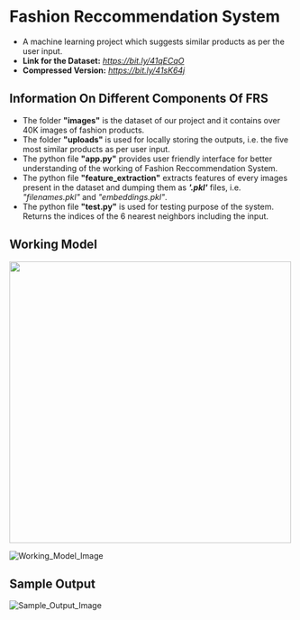 # Fashion Reccommendation System
- A machine learning project which suggests similar products as per the user input.
- **Link for the Dataset:** *https://bit.ly/41qECqO*
- **Compressed Version:** *https://bit.ly/41sK64j*

## Information On Different Components Of FRS
- The folder **"images"** is the dataset of our project and it contains over 40K images of fashion products.
- The folder **"uploads"** is used for locally storing the outputs, i.e. the five most similar products as per user input.
- The python file **"app.py"** provides user friendly interface for better understanding of the working of Fashion Reccommendation System.
- The python file **"feature_extraction"** extracts features of every images present in the  dataset and dumping them as ***'.pkl'*** files, i.e. *"filenames.pkl"* and *"embeddings.pkl"*.
- The python file **"test.py"** is used for testing purpose of the system. Returns the indices of the 6 nearest neighbors including the input.

## Working Model
<img src="https://i.imgur.com/km9IBmJ.png" width="500">

![Working_Model_Image](https://i.imgur.com/km9IBmJ.png)

## Sample Output
![Sample_Output_Image](https://i.imgur.com/tLjRGGK.png)


